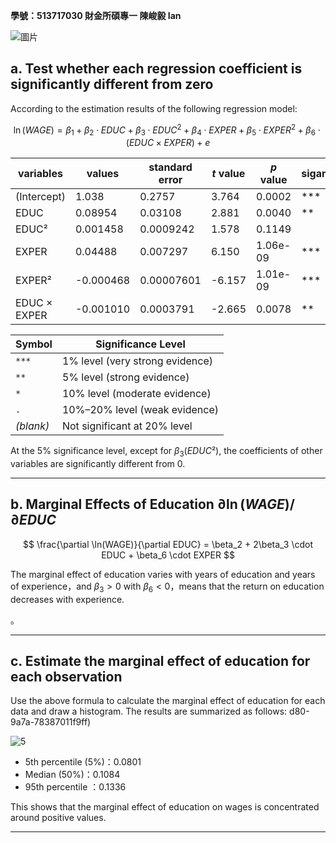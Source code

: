 ****學號：513717030 財金所碩專一 陳峻毅 Ian****


![圖片](https://github.com/user-attachments/assets/bece6810-2a6b-43da-b63c-2d52f2ba9f2b)

## a. Test whether each regression coefficient is significantly different from zero

According to the estimation results of the following regression model:

$$
\ln(WAGE) = \beta_1 + \beta_2 \cdot EDUC + \beta_3 \cdot EDUC^2 + \beta_4 \cdot EXPER + \beta_5 \cdot EXPER^2 + \beta_6 \cdot (EDUC \times EXPER) + e
$$

| variables           | values       | standard error     | $t$ value  | $p$ value         | siganificant |
|----------------|--------------|------------|---------|----------------|--------|
| (Intercept)     | 1.038        | 0.2757     | 3.764   | 0.0002         | ***    |
| EDUC            | 0.08954      | 0.03108    | 2.881   | 0.0040         | **     |
| EDUC²           | 0.001458     | 0.0009242  | 1.578   | 0.1149         |        |
| EXPER           | 0.04488      | 0.007297   | 6.150   | 1.06e-09       | ***    |
| EXPER²          | -0.000468    | 0.00007601 | -6.157  | 1.01e-09       | ***    |
| EDUC × EXPER    | -0.001010    | 0.0003791  | -2.665  | 0.0078         | **     |

| Symbol | Significance Level |
|--------|---------------------|
| `***`  | 1% level (very strong evidence) |
| `**`   | 5% level (strong evidence) |
| `*`    | 10% level (moderate evidence) |
| `.`    | 10%–20% level (weak evidence) |
| _(blank)_ | Not significant at 20% level |

At the 5% significance level, except for $\beta_3 (EDUC²)$, the coefficients of other variables are significantly different from 0.

---

## b. Marginal Effects of Education $\partial \ln(WAGE)/\partial EDUC$

$$
\frac{\partial \ln(WAGE)}{\partial EDUC} = \beta_2 + 2\beta_3 \cdot EDUC + \beta_6 \cdot EXPER
$$

The marginal effect of education varies with years of education and years of experience，and $\beta_3 > 0$ with $\beta_6 < 0$，means that the return on education decreases with experience.

。

---

## c. Estimate the marginal effect of education for each observation

Use the above formula to calculate the marginal effect of education for each data and draw a histogram. The results are summarized as follows:
d80-9a7a-78387011f9ff)

![5](https://github.com/user-attachments/assets/59861d46-b952-4106-8e48-e3d1e1194486)


- 5th percentile (5%)：0.0801
- Median (50%)：0.1084
- 95th percentile ：0.1336

This shows that the marginal effect of education on wages is concentrated around positive values.

---
